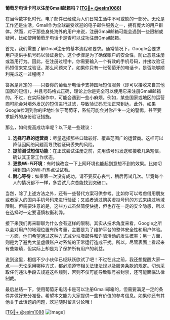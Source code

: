 **葡萄牙电话卡可以注册Gmail邮箱吗？[[TG💪+ @esim1088](https://t.me/s/esim1088)]**

在当今数字化时代，电子邮件已经成为人们日常生活中不可或缺的一部分。无论是工作还是生活，Gmail作为全球最受欢迎的电子邮件服务之一，拥有庞大的用户群体。然而，对于那些身处海外的用户来说，注册Gmail邮箱可能会遇到一些限制或疑问，比如使用葡萄牙电话卡是否可以成功注册Gmail邮箱。

首先，我们需要了解Gmail注册的基本流程和要求。通常情况下，Google会要求用户提供手机号码以验证身份。这个步骤是为了确保账户的安全性，防止恶意注册或滥用行为。因此，在注册过程中，你需要输入一个有效的手机号码，并接收验证码短信来完成验证。那么问题来了，如果你只有一张葡萄牙的电话卡，是否能够顺利完成这一过程呢？

答案是肯定的——只要你的葡萄牙电话卡支持国际短信服务（即可以接收来自其他国家的短信），并且号码格式正确，理论上你是完全可以使用它来注册Gmail邮箱的。不过，在实际操作中，可能会遇到一些小麻烦。例如，某些国家或地区的运营商可能会对境外发送的短信进行过滤，导致验证码无法正常到达。此外，如果Google检测到你的IP地址位于葡萄牙，系统可能会对你产生一定的警惕，甚至要求额外的身份验证措施。

那么，如何提高成功率呢？以下是一些建议：

1. **选择可靠的运营商**：尽量选择那些口碑较好、覆盖范围广的运营商。这样可以降低因网络问题而导致验证码丢失的风险。
2. **提前测试短信功能**：在正式尝试注册之前，先用该号码发送和接收几条短信，确认其正常工作状态。
3. **更换Wi-Fi环境**：有时候改变一下上网环境也能起到意想不到的效果。比如切换到国内的Wi-Fi热点试试看。
4. **耐心等待**：如果第一次没有成功，请不要灰心丧气，稍后再试几次。毕竟每个人的情况都不一样，多尝试几次总能找到突破口。

当然，除了上述方法之外，还有一些替代方案可供参考。比如你可以考虑借用朋友或者家人的国内手机号码来进行验证；又或者通过购买虚拟号码的方式来绕过地域限制。但需要注意的是，这些方式虽然简便快捷，但也存在一定的安全隐患，所以在选择时一定要谨慎权衡利弊。

接下来我们再来聊聊为什么会有这样的限制。其实从技术角度来看，Google之所以会对用户的地理位置有所考量，主要是为了维护平台的整体安全性和用户体验。一方面，他们希望通过这种方式减少垃圾邮件和诈骗活动的发生概率；另一方面，则是为了避免大量虚假账户对系统的正常运行造成干扰。所以，尽管表面上看起来有些繁琐，但实际上却是为了保护所有用户的利益。

说到这里，相信不少小伙伴已经跃跃欲试了吧！不过在此之前，我还想提醒大家一点——无论采用哪种方式，都必须遵守相关法律法规以及服务条款的规定。切勿采取任何违法手段去规避这些规则，否则不仅可能导致账号被封禁，还可能面临法律制裁。

最后总结一下，使用葡萄牙电话卡是可以注册Gmail邮箱的，但需要满足一定的条件并做好充分准备。希望本文能为大家提供一些有价值的参考信息。如果你还有其他关于此话题的问题，欢迎随时留言讨论哦！

[[TG💪+ @esim1088](https://t.me/s/esim1088) ![Image](https://i.postimg.cc/4NQfJmqS/Snipaste-2025-05-13-00-14-12.png)]